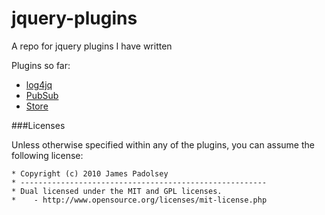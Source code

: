 jquery-plugins
==============

A repo for jquery plugins I have written

Plugins so far:

 * [log4jq][1]
 * [PubSub][2]
 * [Store][3]
 
 
###Licenses

Unless otherwise specified within any of the plugins, you can assume the following license:

    * Copyright (c) 2010 James Padolsey
    * -------------------------------------------------------
    * Dual licensed under the MIT and GPL licenses.
    *    - http://www.opensource.org/licenses/mit-license.php
 
[1]: http://github.com/alanktwong/jquery-plugins/tree/master/log4jq/
[2]: http://github.com/alanktwong/jquery-plugins/tree/master/pubsub/
[3]: http://github.com/alanktwong/jquery-plugins/tree/master/store/
